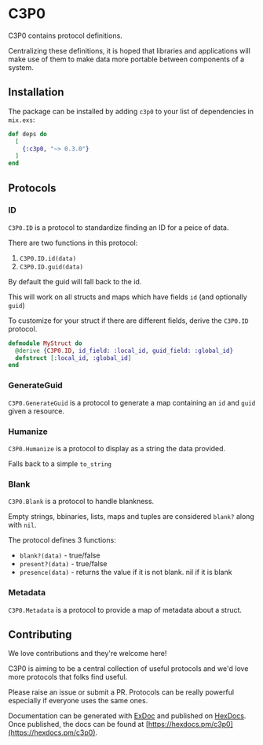 # C3P0

C3P0 contains protocol definitions. 

Centralizing these definitions, it is hoped that libraries and applications will make use of them to make data more portable between components of a system.

## Installation

The package can be installed by adding `c3p0` to your list of dependencies in `mix.exs`:

```elixir
def deps do
  [
    {:c3p0, "~> 0.3.0"}
  ]
end
```

## Protocols

### ID

`C3P0.ID` is a protocol to standardize finding an ID for a peice of data.

There are two functions in this protocol:

1. `C3P0.ID.id(data)` 
2. `C3P0.ID.guid(data)`

By default the guid will fall back to the id.

This will work on all structs and maps which have fields `id` (and optionally `guid`)

To customize for your struct if there are different fields, derive the `C3P0.ID` protocol.

```elixir
defmodule MyStruct do
  @derive {C3P0.ID, id_field: :local_id, guid_field: :global_id}
  defstruct [:local_id, :global_id]
end
```

### GenerateGuid

`C3P0.GenerateGuid` is a protocol to generate a map containing an `id` and `guid` given a resource.


### Humanize

`C3P0.Humanize` is a protocol to display as a string the data provided.

Falls back to a simple `to_string`

### Blank

`C3P0.Blank` is a protocol to handle blankness.

Empty strings, bbinaries, lists, maps and tuples are considered `blank?` along with `nil`.

The protocol defines 3 functions:

* `blank?(data)` - true/false
* `present?(data)` - true/false
* `presence(data)` - returns the value if it is not blank. nil if it is blank

### Metadata

`C3P0.Metadata` is a protocol to provide a map of metadata about a struct.

## Contributing

We love contributions and they're welcome here!

C3P0 is aiming to be a central collection of useful protocols and we'd love more protocols that folks find useful. 

Please raise an issue or submit a PR. Protocols can be really powerful especially if everyone uses the same ones.


Documentation can be generated with [ExDoc](https://github.com/elixir-lang/ex_doc)
and published on [HexDocs](https://hexdocs.pm). Once published, the docs can
be found at [https://hexdocs.pm/c3p0](https://hexdocs.pm/c3p0).

